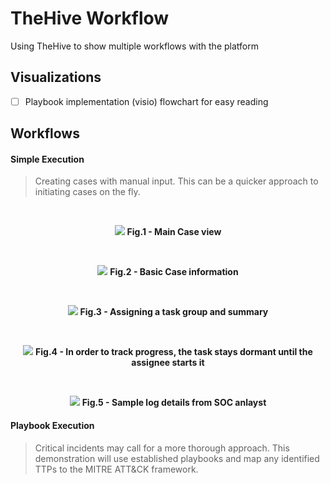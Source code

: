 # TheHive Workflow

Using TheHive to show multiple workflows with the platform

## Visualizations

- [ ] Playbook implementation (visio) flowchart for easy reading

## Workflows


#### Simple Execution
> Creating cases with manual input. This can be a quicker approach to initiating cases on the fly.
<br>

<p align="center">
  <img src="https://user-images.githubusercontent.com/54426511/213080165-ea6aa1e6-3fcd-4f4f-a83f-8c681dd2ef7d.PNG" style="width:auto" height="auto">
  <b>Fig.1 - Main Case view</b>
</p>
<br>

<p align="center">
  <img src="https://user-images.githubusercontent.com/54426511/213080166-fa5d0a36-13ab-4fa2-9126-ae7c01ad4469.PNG" style="width:auto" height="auto">
  <b>Fig.2 - Basic Case information</b>
</p>
<br>

<p align="center">
  <img src="https://user-images.githubusercontent.com/54426511/213080168-4186e109-9f66-435f-b9d7-8e21c3ff9953.PNG" style="width:auto" height="auto">
  <b>Fig.3 - Assigning a task group and summary</b>
</p>
<br>

<p align="center">
  <img src="https://user-images.githubusercontent.com/54426511/213080171-d9c5f845-af98-4667-8ffd-e05632a4713f.PNG" style="width:auto" height="auto">
  <b>Fig.4 - In order to track progress, the task stays dormant until the assignee starts it</b>
</p>
<br>

<p align="center">
  <img src="https://user-images.githubusercontent.com/54426511/213081956-999da5af-d83d-4463-bd5c-e7905cd5b25e.PNG" style="width:auto" height="auto">
  <b>Fig.5 - Sample log details from SOC anlayst</b>
</p>


#### Playbook Execution
> Critical incidents may call for a more thorough approach. This demonstration will use established playbooks and map any identified TTPs to the MITRE ATT&CK framework.
